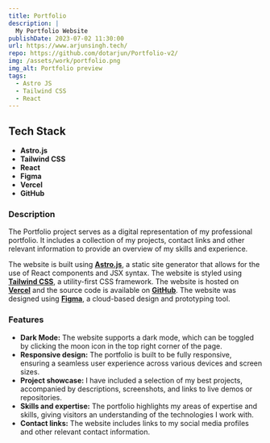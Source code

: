 ```yaml
---
title: Portfolio
description: |
  My Portfolio Website
publishDate: 2023-07-02 11:30:00
url: https://www.arjunsingh.tech/
repo: https://github.com/dotarjun/Portfolio-v2/
img: /assets/work/portfolio.png
img_alt: Portfolio preview
tags:
  - Astro JS
  - Tailwind CSS
  - React
---
```


## Tech Stack

- **Astro.js**
- **Tailwind CSS**
- **React**
- **Figma**
- **Vercel**
- **GitHub**

### Description

The Portfolio project serves as a digital representation of my professional portfolio. It includes a collection of my projects, contact links and other relevant information to provide an overview of my skills and experience.

The website is built using **[Astro.js](https://astro.build)**, a static site generator that allows for the use of React components and JSX syntax. The website is styled using **[Tailwind CSS](https://tailwindcss.com/)**, a utility-first CSS framework. The website is hosted on **[Vercel](https://vercel.com/)** and the source code is available on **[GitHub](https://github.com/dotarjun/portfolio-v2)**. The website was designed using **[Figma](https://www.figma.com/)**, a cloud-based design and prototyping tool.

### Features

- **Dark Mode:** The website supports a dark mode, which can be toggled by clicking the moon icon in the top right corner of the page.
- **Responsive design:** The portfolio is built to be fully responsive, ensuring a seamless user experience across various devices and screen sizes.
- **Project showcase:** I have included a selection of my best projects, accompanied by descriptions, screenshots, and links to live demos or repositories.
- **Skills and expertise:** The portfolio highlights my areas of expertise and skills, giving visitors an understanding of the technologies I work with.
- **Contact links:** The website includes links to my social media profiles and other relevant contact information.
